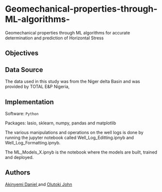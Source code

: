 # Geomechanical-properties-through-ML-algorithms-
Geomechanical properties through ML algorithms for accurate determination and prediction of Horizontal Stress

## Objectives


## Data Source
The data used in this study was from the Niger delta Basin and was provided by TOTAL E&P Nigeria, 

## Implementation
Software: `Python`

Packages: lasio, sklearn, numpy, pandas and matplotlib

The various manipulations and operations on the well logs is done by running the jupyter notebook called Well_Log_Editting.ipnyb and Well_Log_Formatting.ipnyb.

The ML_Models_X.ipnyb is the notebook where the models are built, trained and deployed.

## Authors
<a href="https://www.linkedin.com/in/akinyemi-oluwaseun-daniel-169191102?lipi=urn%3Ali%3Apage%3Ad_flagship3_profile_view_base_contact_details%3B8ukNzs6gTSaE%2BHmNsUuasg%3D%3D"> Akinyemi Daniel </a> and <a href="https://github.com/OlutokiJohn"> Olutoki John </a>
